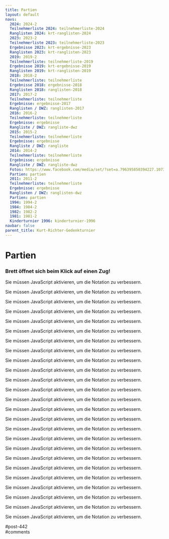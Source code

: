 ```yaml
---
title: Partien 
layout: default
navs:
  2024: 2024-2
  Teilnehmerliste 2024: teilnehmerliste-2024
  Ranglisten 2024: krt-ranglisten-2024
  2023: 2023-2
  Teilnehmerliste 2023: teilnehmerliste-2023
  Ergebnisse 2023: krt-ergebnisse-2023
  Ranglisten 2023: krt-ranglisten-2023
  2019: 2019-2
  Teilnehmerliste: teilnehmerliste-2019
  Ergebnisse 2019: krt-ergebnisse-2019
  Ranglisten 2019: krt-ranglisten-2019
  2018: 2018-2
  Teilnehmerliste: teilnehmerliste
  Ergebnisse 2018: ergebnisse-2018
  Ranglisten 2018: ranglisten-2018
  2017: 2017-2
  Teilnehmerliste: teilnehmerliste
  Ergebnisse: ergebnisse-2017
  Ranglisten / DWZ: ranglisten-2017
  2016: 2016-2
  Teilnehmerliste: teilnehmerliste
  Ergebnisse: ergebnisse
  Rangliste / DWZ: rangliste-dwz
  2015: 2015-2
  Teilnehmerliste: teilnehmerliste
  Ergebnisse: ergebnisse
  Rangliste / DWZ: rangliste
  2014: 2014-2
  Teilnehmerliste: teilnehmerliste
  Ergebnisse: ergebnisse
  Rangliste / DWZ: rangliste-dwz
  Fotos: https://www.facebook.com/media/set/?set=a.796395850394227.1073741841.214119148621903&type=1
  Partien: partien
  2011: 2011-2
  Teilnehmerliste: teilnehmerliste
  Ergebnisse: ergebnisse
  Ranglisten / DWZ: ranglisten-dwz
  Partien: partien
  1994: 1994-2
  1984: 1984-2
  1982: 1982-2
  1981: 1981-2
  Kinderturnier 1996: kinderturnier-1996
navbar: false
parent_title: Kurt-Richter-Gedenkturnier
---
```

<div class="post-442 page type-page status-publish hentry" id="post-442">
<h1 class="entry-title">Partien</h1>
<div class="entry-content">
<h3>Brett öffnet sich beim Klick auf einen Zug!</h3>
<p class="rpbchessboard-spacerBefore"></p>
<div class="rpbchessboard-chessgame" id="rpbchessboard-68723e97867a9-1">
<noscript>
<div class="rpbchessboard-javascriptWarning">
            Sie müssen JavaScript aktivieren, um die Notation zu verbessern.        </div>
</noscript>
<div class="rpbchessboard-chessgameAnchor"></div>
<script type="text/javascript">
        jQuery(document).ready(function($) {
            var selector = '#' + "rpbchessboard-68723e97867a9-1" + ' .rpbchessboard-chessgameAnchor';
            RPBChessboard.renderPGN($(selector), {"pgn":"[Event \"Kurt - Richter - Gedenkturnier 2011\"]\r\n[Site \"Berlin\"]\r\n[Date \"2011.08.26\"]\r\n[Round \"1.1\"]\r\n[White \"Kalinitschew, Sergey\"]\r\n[Black \"Kohlmeyer, Dagobert\"]\r\n[Result \"1-0\"]\r\n[WhiteElo \"2341\"]\r\n[BlackElo \"1704\"]\r\n[PlyCount \"81\"]\r\n[EventDate \"2011.??.??\"]\r\n[WhiteTeam \"SC Kreuzberg e.V.\"]\r\n[BlackTeam \"SC Rochade e.V.\"]\r\n\r\n1. d4 Nf6 2. c4 g6 3. Nc3 d5 4. cxd5 Nxd5 5. e4 Nxc3 6. bxc3 Bg7 7. Be3 c5 8.\r\nQd2 cxd4 9. cxd4 Nc6 10. Bb5 Bd7 11. Rb1 O-O 12. Ne2 e6 13. h4 a6 14. Bd3 b5\r\n15. Bh6 Qa5 16. Bxg7 Qxd2+ 17. Kxd2 Kxg7 18. Rhc1 Rfc8 19. Ke3 h5 20. f3 Ne7\r\n21. Kf4 f6 22. g4 hxg4 23. fxg4 Nc6 24. Ke3 Ra7 25. g5 f5 26. Rc5 Ne7 27. Rxc8\r\nNxc8 28. Rc1 Ne7 29. Nf4 Kf7 30. exf5 Nxf5+ 31. Bxf5 exf5 32. d5 b4 33. d6 a5\r\n34. Rc7 Rxc7 35. dxc7 a4 36. Kd4 b3 37. axb3 axb3 38. Kc3 Ke7 39. Nxg6+ Kd6 40.\r\nh5 Kxc7 41. h6 1-0","pieceSymbols":"localized","navigationBoard":"frame","withPlayButton":true,"withFlipButton":true,"withDownloadButton":true,"nboSquareSize":32,"nboCoordinateVisible":true,"nboTurnVisible":true,"nboColorset":"original","nboPieceset":"cburnett","nboAnimated":true,"nboMoveArrowVisible":true,"nboMoveArrowColor":"b","idoSquareSize":32,"idoCoordinateVisible":true,"idoTurnVisible":true,"idoColorset":"original","idoPieceset":"cburnett"});
        });
    </script>
</div>
<p class="rpbchessboard-spacerAfter"></p>
<p class="rpbchessboard-spacerBefore"></p>
<div class="rpbchessboard-chessgame" id="rpbchessboard-68723e97867a9-2">
<noscript>
<div class="rpbchessboard-javascriptWarning">
            Sie müssen JavaScript aktivieren, um die Notation zu verbessern.        </div>
</noscript>
<div class="rpbchessboard-chessgameAnchor"></div>
<script type="text/javascript">
        jQuery(document).ready(function($) {
            var selector = '#' + "rpbchessboard-68723e97867a9-2" + ' .rpbchessboard-chessgameAnchor';
            RPBChessboard.renderPGN($(selector), {"pgn":"[Event \"Kurt - Richter - Gedenkturnier 2011\"]\r\n[Site \"Berlin\"]\r\n[Date \"2011.08.26\"]\r\n[Round \"1.2\"]\r\n[White \"Schmei\u00dfer, Peter\"]\r\n[Black \"Reichenbach, Werner\"]\r\n[Result \"0-1\"]\r\n[WhiteElo \"1701\"]\r\n[BlackElo \"2220\"]\r\n[PlyCount \"48\"]\r\n[EventDate \"2011.??.??\"]\r\n[WhiteTeam \"Queer-Springer SSV Berlin\"]\r\n[BlackTeam \"Schachclub Oberkr\u00e4mer\"]\r\n\r\n1. f4 g6 2. Nf3 Nf6 3. e3 Bg7 4. Be2 O-O 5. O-O c5 6. d3 d5 7. Bd2 Nc6 8. Ne5\r\nNxe5 9. fxe5 Nd7 10. d4 cxd4 11. exd4 Qb6 12. Kh1 Qxd4 13. Bc3 Qxd1 14. Rxd1 e6\r\n15. Nd2 Nxe5 16. Nf3 Nxf3 17. Bxg7 Kxg7 18. Bxf3 Rb8 19. Rd4 b6 20. h4 Bb7 21.\r\nRe1 Rfc8 22. c3 Rc7 23. g4 Rbc8 24. Be2 e5 0-1","pieceSymbols":"localized","navigationBoard":"frame","withPlayButton":true,"withFlipButton":true,"withDownloadButton":true,"nboSquareSize":32,"nboCoordinateVisible":true,"nboTurnVisible":true,"nboColorset":"original","nboPieceset":"cburnett","nboAnimated":true,"nboMoveArrowVisible":true,"nboMoveArrowColor":"b","idoSquareSize":32,"idoCoordinateVisible":true,"idoTurnVisible":true,"idoColorset":"original","idoPieceset":"cburnett"});
        });
    </script>
</div>
<p class="rpbchessboard-spacerAfter"></p>
<p class="rpbchessboard-spacerBefore"></p>
<div class="rpbchessboard-chessgame" id="rpbchessboard-68723e97867a9-3">
<noscript>
<div class="rpbchessboard-javascriptWarning">
            Sie müssen JavaScript aktivieren, um die Notation zu verbessern.        </div>
</noscript>
<div class="rpbchessboard-chessgameAnchor"></div>
<script type="text/javascript">
        jQuery(document).ready(function($) {
            var selector = '#' + "rpbchessboard-68723e97867a9-3" + ' .rpbchessboard-chessgameAnchor';
            RPBChessboard.renderPGN($(selector), {"pgn":"[Event \"Kurt - Richter - Gedenkturnier 2011\"]\r\n[Site \"Berlin\"]\r\n[Date \"2011.08.26\"]\r\n[Round \"1.3\"]\r\n[White \"Tripolsky, Eugen\"]\r\n[Black \"Opasiak, Dustin Tennessee\"]\r\n[Result \"1-0\"]\r\n[WhiteElo \"2199\"]\r\n[BlackElo \"1690\"]\r\n[PlyCount \"57\"]\r\n[EventDate \"2011.??.??\"]\r\n[WhiteTeam \"SG Ennepe-Ruhr-S\u00fcd\"]\r\n[BlackTeam \"SK Weisse Dame Hamburg\"]\r\n\r\n1. e4 e6 2. d4 d5 3. e5 Qd7 4. c4 c6 5. Nc3 b6 6. cxd5 cxd5 7. Bb5 Nc6 8. Nge2\r\na6 9. Bd3 b5 10. O-O Qa7 11. Be3 Bd7 12. Qd2 Na5 13. Nxd5 Nb3 14. axb3 exd5 15.\r\nf4 f5 16. Nc3 Qb7 17. Qe2 g6 18. Ra2 Nh6 19. Rfa1 Bc6 20. Nxb5 Bxb5 21. Bxb5+\r\nKf7 22. Bxa6 Qxb3 23. Bc4 Rxa2 24. Bxb3 Rxa1+ 25. Kf2 Ke6 26. Qb5 Ng4+ 27. Ke2\r\nNxe3 28. Kxe3 Kf7 29. Qd7+ 1-0","pieceSymbols":"localized","navigationBoard":"frame","withPlayButton":true,"withFlipButton":true,"withDownloadButton":true,"nboSquareSize":32,"nboCoordinateVisible":true,"nboTurnVisible":true,"nboColorset":"original","nboPieceset":"cburnett","nboAnimated":true,"nboMoveArrowVisible":true,"nboMoveArrowColor":"b","idoSquareSize":32,"idoCoordinateVisible":true,"idoTurnVisible":true,"idoColorset":"original","idoPieceset":"cburnett"});
        });
    </script>
</div>
<p class="rpbchessboard-spacerAfter"></p>
<p class="rpbchessboard-spacerBefore"></p>
<div class="rpbchessboard-chessgame" id="rpbchessboard-68723e97867a9-4">
<noscript>
<div class="rpbchessboard-javascriptWarning">
            Sie müssen JavaScript aktivieren, um die Notation zu verbessern.        </div>
</noscript>
<div class="rpbchessboard-chessgameAnchor"></div>
<script type="text/javascript">
        jQuery(document).ready(function($) {
            var selector = '#' + "rpbchessboard-68723e97867a9-4" + ' .rpbchessboard-chessgameAnchor';
            RPBChessboard.renderPGN($(selector), {"pgn":"[Event \"Kurt - Richter - Gedenkturnier 2011\"]\r\n[Site \"Berlin\"]\r\n[Date \"2011.08.26\"]\r\n[Round \"1.4\"]\r\n[White \"Schilling, Hans\"]\r\n[Black \"Slepuschkin, Shenis\"]\r\n[Result \"1\/2-1\/2\"]\r\n[WhiteElo \"1681\"]\r\n[BlackElo \"2061\"]\r\n[PlyCount \"99\"]\r\n[EventDate \"2011.??.??\"]\r\n[WhiteTeam \"Sfr.Nord-Ost Berlin\"]\r\n[BlackTeam \"SK Zehlendorf e.V.\"]\r\n\r\n1. Nf3 e6 2. c4 f5 3. Nc3 Nf6 4. g3 b6 5. Bg2 Bb7 6. d3 Bb4 7. O-O Bxc3 8. bxc3\r\nO-O 9. a4 a5 10. Qb3 Na6 11. Ba3 Re8 12. c5 Rb8 13. cxb6 Bd5 14. c4 Rxb6 15.\r\nQc3 Bxf3 16. Bxf3 Nb4 17. c5 Rb8 18. Rfb1 Nfd5 19. Bxd5 Nxd5 20. Qxa5 Ra8 21.\r\nQd2 Rxa4 22. Bb2 Rb4 23. Be5 Rxb1+ 24. Rxb1 d6 25. cxd6 cxd6 26. Bd4 Qe7 27.\r\nRa1 Rc8 28. Ra7 Rc7 29. Ra8+ Kf7 30. Qa2 Qg5 31. Ra7 Qc1+ 32. Kg2 Qc6 33. Kg1\r\nKg6 34. Rxc7 Nxc7 35. f3 f4 36. Qc4 Qxc4 37. dxc4 e5 38. Bb6 Ne8 39. gxf4 exf4\r\n40. c5 dxc5 41. Bxc5 Kf5 42. Kf2 g5 43. e4+ fxe3+ 44. Kxe3 h5 45. Kf2 Nf6 46.\r\nBe7 Nd5 47. Bd8 h4 48. Kg2 Nb4 49. Bc7 Nd5 50. Bb8 {(=)} 1\/2-1\/2","pieceSymbols":"localized","navigationBoard":"frame","withPlayButton":true,"withFlipButton":true,"withDownloadButton":true,"nboSquareSize":32,"nboCoordinateVisible":true,"nboTurnVisible":true,"nboColorset":"original","nboPieceset":"cburnett","nboAnimated":true,"nboMoveArrowVisible":true,"nboMoveArrowColor":"b","idoSquareSize":32,"idoCoordinateVisible":true,"idoTurnVisible":true,"idoColorset":"original","idoPieceset":"cburnett"});
        });
    </script>
</div>
<p class="rpbchessboard-spacerAfter"></p>
<p class="rpbchessboard-spacerBefore"></p>
<div class="rpbchessboard-chessgame" id="rpbchessboard-68723e97867a9-5">
<noscript>
<div class="rpbchessboard-javascriptWarning">
            Sie müssen JavaScript aktivieren, um die Notation zu verbessern.        </div>
</noscript>
<div class="rpbchessboard-chessgameAnchor"></div>
<script type="text/javascript">
        jQuery(document).ready(function($) {
            var selector = '#' + "rpbchessboard-68723e97867a9-5" + ' .rpbchessboard-chessgameAnchor';
            RPBChessboard.renderPGN($(selector), {"pgn":"[Event \"Kurt - Richter - Gedenkturnier 2011\"]\r\n[Site \"Berlin\"]\r\n[Date \"2011.08.26\"]\r\n[Round \"1.5\"]\r\n[White \"Schliebener, Stephan\"]\r\n[Black \"Kreuchauf, Olaf\"]\r\n[Result \"1-0\"]\r\n[WhiteElo \"2054\"]\r\n[BlackElo \"1663\"]\r\n[PlyCount \"71\"]\r\n[EventDate \"2011.??.??\"]\r\n[WhiteTeam \"ohne Verein\"]\r\n[BlackTeam \"SV Berolina Mitte e.V.\"]\r\n\r\n1. d4 Nf6 2. c4 c5 3. Nf3 cxd4 4. Nxd4 b6 5. Nc3 a6 6. e4 d6 7. Be2 Bb7 8. f3\r\ne6 9. Be3 Be7 10. Qd2 O-O 11. O-O-O Nbd7 12. g4 Rc8 13. g5 Ne8 14. f4 d5 15.\r\ncxd5 exd5 16. Bg4 Bb4 17. Nde2 Rc7 18. a3 Nc5 19. Kb1 Bxc3 20. Nxc3 d4 21. Qxd4\r\nQa8 22. Nd5 Rc6 23. Ne7+ Kh8 24. Nxc6 Bxc6 25. Bf3 Nxe4 26. Rhe1 N8d6 27. Bxe4\r\nBxe4+ 28. Ka1 Nf5 29. Qb4 Bf3 30. Rd7 Bg4 31. Ra7 Qb8 32. Bxb6 Rg8 33. Rxf7 Bh3\r\n34. Bc7 Qa8 35. Qc3 Bg4 36. h3 1-0","pieceSymbols":"localized","navigationBoard":"frame","withPlayButton":true,"withFlipButton":true,"withDownloadButton":true,"nboSquareSize":32,"nboCoordinateVisible":true,"nboTurnVisible":true,"nboColorset":"original","nboPieceset":"cburnett","nboAnimated":true,"nboMoveArrowVisible":true,"nboMoveArrowColor":"b","idoSquareSize":32,"idoCoordinateVisible":true,"idoTurnVisible":true,"idoColorset":"original","idoPieceset":"cburnett"});
        });
    </script>
</div>
<p class="rpbchessboard-spacerAfter"></p>
<p class="rpbchessboard-spacerBefore"></p>
<div class="rpbchessboard-chessgame" id="rpbchessboard-68723e97867a9-6">
<noscript>
<div class="rpbchessboard-javascriptWarning">
            Sie müssen JavaScript aktivieren, um die Notation zu verbessern.        </div>
</noscript>
<div class="rpbchessboard-chessgameAnchor"></div>
<script type="text/javascript">
        jQuery(document).ready(function($) {
            var selector = '#' + "rpbchessboard-68723e97867a9-6" + ' .rpbchessboard-chessgameAnchor';
            RPBChessboard.renderPGN($(selector), {"pgn":"[Event \"Kurt - Richter - Gedenkturnier 2011\"]\r\n[Site \"Berlin\"]\r\n[Date \"2011.08.27\"]\r\n[Round \"2.1\"]\r\n[White \"Konopka, Peter\"]\r\n[Black \"Kalinitschew, Sergey\"]\r\n[Result \"0-1\"]\r\n[WhiteElo \"1772\"]\r\n[BlackElo \"2341\"]\r\n[PlyCount \"42\"]\r\n[EventDate \"2011.??.??\"]\r\n[WhiteTeam \"SC Rochade e.V.\"]\r\n[BlackTeam \"SC Kreuzberg e.V.\"]\r\n\r\n1. d4 e6 2. c4 f5 3. Nf3 b6 4. g3 Bb7 5. Bg2 Bb4+ 6. Bd2 a5 7. O-O Nf6 8. a3\r\nBxd2 9. Nbxd2 a4 10. Nh4 Bxg2 11. Kxg2 O-O 12. f4 Ng4 13. Rf3 c5 14. Nb1 g5 15.\r\nfxg5 Qxg5 16. Qd3 Nc6 17. e3 e5 18. dxc5 e4 19. Qd5+ Kh8 20. Rxf5 Nxe3+ 21. Kg1\r\nRxf5 0-1","pieceSymbols":"localized","navigationBoard":"frame","withPlayButton":true,"withFlipButton":true,"withDownloadButton":true,"nboSquareSize":32,"nboCoordinateVisible":true,"nboTurnVisible":true,"nboColorset":"original","nboPieceset":"cburnett","nboAnimated":true,"nboMoveArrowVisible":true,"nboMoveArrowColor":"b","idoSquareSize":32,"idoCoordinateVisible":true,"idoTurnVisible":true,"idoColorset":"original","idoPieceset":"cburnett"});
        });
    </script>
</div>
<p class="rpbchessboard-spacerAfter"></p>
<p class="rpbchessboard-spacerBefore"></p>
<div class="rpbchessboard-chessgame" id="rpbchessboard-68723e97867a9-7">
<noscript>
<div class="rpbchessboard-javascriptWarning">
            Sie müssen JavaScript aktivieren, um die Notation zu verbessern.        </div>
</noscript>
<div class="rpbchessboard-chessgameAnchor"></div>
<script type="text/javascript">
        jQuery(document).ready(function($) {
            var selector = '#' + "rpbchessboard-68723e97867a9-7" + ' .rpbchessboard-chessgameAnchor';
            RPBChessboard.renderPGN($(selector), {"pgn":"[Event \"Kurt - Richter - Gedenkturnier 2011\"]\r\n[Site \"Berlin\"]\r\n[Date \"2011.08.27\"]\r\n[Round \"2.2\"]\r\n[White \"Reichenbach, Werner\"]\r\n[Black \"Rennspie\u00df, Jens\"]\r\n[Result \"1-0\"]\r\n[WhiteElo \"2220\"]\r\n[BlackElo \"1756\"]\r\n[PlyCount \"37\"]\r\n[EventDate \"2011.??.??\"]\r\n[WhiteTeam \"Schachclub Oberkr\u00e4mer\"]\r\n[BlackTeam \"SV Berolina Mitte e.V.\"]\r\n\r\n1. e4 c6 2. d4 d5 3. f3 dxe4 4. fxe4 e6 5. Nf3 Nf6 6. Bd3 Be7 7. O-O O-O 8. Kh1\r\nb6 9. c4 c5 10. e5 Ne8 11. Be4 Nc7 12. Bxa8 Nxa8 13. d5 Qe8 14. Nc3 Ba6 15. Qd3\r\nf6 16. Bf4 g5 17. exf6 Bxf6 18. Bd6 Rf7 19. Rae1 1-0","pieceSymbols":"localized","navigationBoard":"frame","withPlayButton":true,"withFlipButton":true,"withDownloadButton":true,"nboSquareSize":32,"nboCoordinateVisible":true,"nboTurnVisible":true,"nboColorset":"original","nboPieceset":"cburnett","nboAnimated":true,"nboMoveArrowVisible":true,"nboMoveArrowColor":"b","idoSquareSize":32,"idoCoordinateVisible":true,"idoTurnVisible":true,"idoColorset":"original","idoPieceset":"cburnett"});
        });
    </script>
</div>
<p class="rpbchessboard-spacerAfter"></p>
<p class="rpbchessboard-spacerBefore"></p>
<div class="rpbchessboard-chessgame" id="rpbchessboard-68723e97867a9-8">
<noscript>
<div class="rpbchessboard-javascriptWarning">
            Sie müssen JavaScript aktivieren, um die Notation zu verbessern.        </div>
</noscript>
<div class="rpbchessboard-chessgameAnchor"></div>
<script type="text/javascript">
        jQuery(document).ready(function($) {
            var selector = '#' + "rpbchessboard-68723e97867a9-8" + ' .rpbchessboard-chessgameAnchor';
            RPBChessboard.renderPGN($(selector), {"pgn":"[Event \"Kurt - Richter - Gedenkturnier 2011\"]\r\n[Site \"Berlin\"]\r\n[Date \"2011.08.27\"]\r\n[Round \"2.3\"]\r\n[White \"Olive Oller, Guim\"]\r\n[Black \"Tripolsky, Eugen\"]\r\n[Result \"0-1\"]\r\n[WhiteElo \"1735\"]\r\n[BlackElo \"2199\"]\r\n[PlyCount \"154\"]\r\n[EventDate \"2011.??.??\"]\r\n[WhiteTeam \"Club Escacs Valls\"]\r\n[BlackTeam \"SG Ennepe-Ruhr-S\u00fcd\"]\r\n\r\n1. d4 Nf6 2. c4 c5 3. d5 b5 4. cxb5 a6 5. bxa6 g6 6. Nc3 Bxa6 7. e4 Bxf1 8.\r\nKxf1 d6 9. Nf3 Nbd7 10. Nd2 Bg7 11. g3 O-O 12. Kg2 Qa5 13. Nc4 Qa6 14. Qe2 Rfb8\r\n15. Re1 Rb4 16. Ne3 Nxe4 17. Ned1 Ndf6 18. Qxa6 Rxa6 19. a3 Nxc3 20. Nxc3 Rb7\r\n21. Rb1 Ne8 22. Bd2 Kf8 23. Bg5 h6 24. Bd2 Rab6 25. Na4 Rb3 26. Re3 Nc7 27.\r\nRxb3 Rxb3 28. Rd1 Ke8 29. Ba5 Nb5 30. Rd2 Nxa3 31. bxa3 Rxa3 32. Nxc5 Rxa5 33.\r\nNb3 Rb5 34. Rd3 e6 35. dxe6 fxe6 36. f4 Ke7 37. Kf3 d5 38. g4 g5 39. Nd4 Bxd4\r\n40. Rxd4 gxf4 41. Kxf4 Kf6 42. Ra4 e5+ 43. Kg3 Rb6 44. Ra8 Rd6 45. Rf8+ Ke7 46.\r\nRh8 d4 47. Rh7+ Kf8 48. Rh8+ Kg7 49. Ra8 e4 50. Kf2 d3 51. Ra1 Kf6 52. Ke3 Kg5\r\n53. h3 Kh4 54. Kxe4 d2 55. Rd1 Kxh3 56. Kf3 Kh4 57. Kf4 Rf6+ 58. Ke3 Kxg4 59.\r\nRxd2 Kg3 60. Rd8 Re6+ 61. Kd2 h5 62. Rg8+ Kh3 63. Rg5 h4 64. Rg8 Kh2 65. Rg4 h3\r\n66. Rg8 Kh1 67. Rg3 h2 68. Rg8 Re4 69. Rg7 Ra4 70. Ke2 Ra1 71. Kf2 Rg1 72. Rh7\r\nRg5 73. Rh3 Rg2+ 74. Kf1 Rg6 75. Kf2 Rf6+ 76. Kg3 Kg1 77. Rxh2 Rg6+ 0-1","pieceSymbols":"localized","navigationBoard":"frame","withPlayButton":true,"withFlipButton":true,"withDownloadButton":true,"nboSquareSize":32,"nboCoordinateVisible":true,"nboTurnVisible":true,"nboColorset":"original","nboPieceset":"cburnett","nboAnimated":true,"nboMoveArrowVisible":true,"nboMoveArrowColor":"b","idoSquareSize":32,"idoCoordinateVisible":true,"idoTurnVisible":true,"idoColorset":"original","idoPieceset":"cburnett"});
        });
    </script>
</div>
<p class="rpbchessboard-spacerAfter"></p>
<p class="rpbchessboard-spacerBefore"></p>
<div class="rpbchessboard-chessgame" id="rpbchessboard-68723e97867a9-9">
<noscript>
<div class="rpbchessboard-javascriptWarning">
            Sie müssen JavaScript aktivieren, um die Notation zu verbessern.        </div>
</noscript>
<div class="rpbchessboard-chessgameAnchor"></div>
<script type="text/javascript">
        jQuery(document).ready(function($) {
            var selector = '#' + "rpbchessboard-68723e97867a9-9" + ' .rpbchessboard-chessgameAnchor';
            RPBChessboard.renderPGN($(selector), {"pgn":"[Event \"Kurt - Richter - Gedenkturnier 2011\"]\r\n[Site \"Berlin\"]\r\n[Date \"2011.08.27\"]\r\n[Round \"2.4\"]\r\n[White \"Garcia Hernandez, Carlos\"]\r\n[Black \"Schliebener, Stephan\"]\r\n[Result \"0-1\"]\r\n[WhiteElo \"1731\"]\r\n[BlackElo \"2054\"]\r\n[PlyCount \"38\"]\r\n[EventDate \"2011.??.??\"]\r\n[WhiteTeam \"SV Berolina Mitte e.V.\"]\r\n[BlackTeam \"ohne Verein\"]\r\n\r\n1. e4 c5 2. Nf3 a6 3. d4 cxd4 4. Nxd4 Nf6 5. Nc3 e5 6. Nf5 d5 7. Bg5 d4 8. Bxf6\r\nQxf6 9. Nd5 Qc6 10. Qf3 Be6 11. Bd3 Nd7 12. O-O g6 13. Ng3 Bg7 14. Rac1 Qd6 15.\r\nNe2 O-O 16. c3 f5 17. cxd4 fxe4 18. dxe5 exf3 19. exd6 Bxd5 0-1","pieceSymbols":"localized","navigationBoard":"frame","withPlayButton":true,"withFlipButton":true,"withDownloadButton":true,"nboSquareSize":32,"nboCoordinateVisible":true,"nboTurnVisible":true,"nboColorset":"original","nboPieceset":"cburnett","nboAnimated":true,"nboMoveArrowVisible":true,"nboMoveArrowColor":"b","idoSquareSize":32,"idoCoordinateVisible":true,"idoTurnVisible":true,"idoColorset":"original","idoPieceset":"cburnett"});
        });
    </script>
</div>
<p class="rpbchessboard-spacerAfter"></p>
<p class="rpbchessboard-spacerBefore"></p>
<div class="rpbchessboard-chessgame" id="rpbchessboard-68723e97867a9-10">
<noscript>
<div class="rpbchessboard-javascriptWarning">
            Sie müssen JavaScript aktivieren, um die Notation zu verbessern.        </div>
</noscript>
<div class="rpbchessboard-chessgameAnchor"></div>
<script type="text/javascript">
        jQuery(document).ready(function($) {
            var selector = '#' + "rpbchessboard-68723e97867a9-10" + ' .rpbchessboard-chessgameAnchor';
            RPBChessboard.renderPGN($(selector), {"pgn":"[Event \"Kurt - Richter - Gedenkturnier 2011\"]\r\n[Site \"Berlin\"]\r\n[Date \"2011.08.27\"]\r\n[Round \"2.5\"]\r\n[White \"Schildt, Ren\u00e9\"]\r\n[Black \"Mielke, Torsten\"]\r\n[Result \"1\/2-1\/2\"]\r\n[WhiteElo \"1984\"]\r\n[BlackElo \"1719\"]\r\n[PlyCount \"128\"]\r\n[EventDate \"2011.??.??\"]\r\n[WhiteTeam \"SC Zugzwang 95 e.V.\"]\r\n[BlackTeam \"Schachfreunde Zehdenick 76 e.V.\"]\r\n\r\n1. d4 d5 2. c4 Bf5 3. cxd5 Bxb1 4. Qa4+ Qd7 5. Qxd7+ Nxd7 6. Rxb1 Ngf6 7. a3\r\nNxd5 8. e4 N5f6 9. f3 e6 10. b4 Be7 11. b5 O-O 12. g4 Rfd8 13. g5 Ne8 14. f4\r\nNd6 15. Bd3 Nb6 16. Nf3 Ndc4 17. Rb3 Rac8 18. Rc3 Na5 19. O-O c5 {(=)} 20. bxc6\r\nNxc6 21. Be3 Na5 22. Rfc1 Rxc3 23. Rxc3 Na4 24. Rc2 a6 25. Ne5 f6 26. gxf6 gxf6\r\n27. Ng4 Nc6 28. d5 Na5 29. Rc7 Kf8 30. Bc2 Nb2 31. Bd4 f5 32. Nf6 Nbc4 33.\r\nNxh7+ Ke8 34. Bf6 Bxa3 35. Rg7 Bc5+ 36. Kh1 Ne3 37. Rg8+ Kf7 38. dxe6+ Kxg8 39.\r\nBxd8 Kxh7 40. exf5 Nxc2 41. f6 Nc6 42. e7 Bxe7 43. fxe7 Nxe7 44. Bxe7 b5 45.\r\nKg2 a5 46. Kf3 b4 47. Ke2 b3 48. Kd2 a4 49. Kc3 Kg6 50. Bd6 Kf5 51. Be5 Kg4 52.\r\nh3+ Kf5 53. Kb2 Ke4 54. h4 Kf5 55. h5 Ne3 56. h6 Kg6 57. Bg7 Nf5 58. Be5 Nxh6\r\n59. Ka3 Nf5 60. Kxa4 Nh4 61. Kxb3 Kf5 62. Kc4 Ng2 63. Kd4 Nxf4 64. Bxf4 Kxf4\r\n1\/2-1\/2","pieceSymbols":"localized","navigationBoard":"frame","withPlayButton":true,"withFlipButton":true,"withDownloadButton":true,"nboSquareSize":32,"nboCoordinateVisible":true,"nboTurnVisible":true,"nboColorset":"original","nboPieceset":"cburnett","nboAnimated":true,"nboMoveArrowVisible":true,"nboMoveArrowColor":"b","idoSquareSize":32,"idoCoordinateVisible":true,"idoTurnVisible":true,"idoColorset":"original","idoPieceset":"cburnett"});
        });
    </script>
</div>
<p class="rpbchessboard-spacerAfter"></p>
<p class="rpbchessboard-spacerBefore"></p>
<div class="rpbchessboard-chessgame" id="rpbchessboard-68723e97867a9-11">
<noscript>
<div class="rpbchessboard-javascriptWarning">
            Sie müssen JavaScript aktivieren, um die Notation zu verbessern.        </div>
</noscript>
<div class="rpbchessboard-chessgameAnchor"></div>
<script type="text/javascript">
        jQuery(document).ready(function($) {
            var selector = '#' + "rpbchessboard-68723e97867a9-11" + ' .rpbchessboard-chessgameAnchor';
            RPBChessboard.renderPGN($(selector), {"pgn":"[Event \"Kurt - Richter - Gedenkturnier 2011\"]\r\n[Site \"Berlin\"]\r\n[Date \"2011.08.27\"]\r\n[Round \"3.1\"]\r\n[White \"Kalinitschew, Sergey\"]\r\n[Black \"Klemp, Joachim\"]\r\n[Result \"1-0\"]\r\n[WhiteElo \"2341\"]\r\n[BlackElo \"1962\"]\r\n[PlyCount \"49\"]\r\n[EventDate \"2011.??.??\"]\r\n[WhiteTeam \"SC Kreuzberg e.V.\"]\r\n[BlackTeam \"SV Berolina Mitte e.V.\"]\r\n\r\n1. d4 Nf6 2. c4 b6 3. Nc3 Bb7 4. Qc2 e6 5. e4 Bb4 6. Bd3 d5 7. cxd5 exd5 8. e5\r\nNe4 9. Nge2 Nd7 10. O-O Bxc3 11. bxc3 c5 12. f3 Ng5 13. a4 Ne6 14. f4 cxd4 15.\r\ncxd4 Rc8 16. Qd2 g6 17. Ba3 f5 18. Rfc1 Kf7 19. Rxc8 Bxc8 20. Rc1 g5 21. Bxf5\r\nBa6 22. Bxe6+ Kxe6 23. f5+ Kxf5 24. Rc6 Bxe2 25. Qc2+ 1-0","pieceSymbols":"localized","navigationBoard":"frame","withPlayButton":true,"withFlipButton":true,"withDownloadButton":true,"nboSquareSize":32,"nboCoordinateVisible":true,"nboTurnVisible":true,"nboColorset":"original","nboPieceset":"cburnett","nboAnimated":true,"nboMoveArrowVisible":true,"nboMoveArrowColor":"b","idoSquareSize":32,"idoCoordinateVisible":true,"idoTurnVisible":true,"idoColorset":"original","idoPieceset":"cburnett"});
        });
    </script>
</div>
<p class="rpbchessboard-spacerAfter"></p>
<p class="rpbchessboard-spacerBefore"></p>
<div class="rpbchessboard-chessgame" id="rpbchessboard-68723e97867a9-12">
<noscript>
<div class="rpbchessboard-javascriptWarning">
            Sie müssen JavaScript aktivieren, um die Notation zu verbessern.        </div>
</noscript>
<div class="rpbchessboard-chessgameAnchor"></div>
<script type="text/javascript">
        jQuery(document).ready(function($) {
            var selector = '#' + "rpbchessboard-68723e97867a9-12" + ' .rpbchessboard-chessgameAnchor';
            RPBChessboard.renderPGN($(selector), {"pgn":"[Event \"Kurt - Richter - Gedenkturnier 2011\"]\r\n[Site \"Berlin\"]\r\n[Date \"2011.08.27\"]\r\n[Round \"3.2\"]\r\n[White \"Rollwitz, J\u00fcrgen\"]\r\n[Black \"Reichenbach, Werner\"]\r\n[Result \"1-0\"]\r\n[WhiteElo \"1806\"]\r\n[BlackElo \"2220\"]\r\n[PlyCount \"57\"]\r\n[EventDate \"2011.??.??\"]\r\n[WhiteTeam \"Schachgemeinschaft\u00a0 Wedding e.V.\"]\r\n[BlackTeam \"Schachclub Oberkr\u00e4mer\"]\r\n\r\n1. e4 g6 2. g3 Bg7 3. Bg2 c5 4. d3 d6 5. c3 Nc6 6. Ne2 e5 7. Na3 Nge7 8. Nc2\r\nBe6 9. Be3 b6 10. O-O d5 11. f3 O-O 12. Qd2 Qd7 13. Rad1 d4 14. Bh6 Bxa2 15.\r\nBxg7 Kxg7 16. f4 f6 17. h3 Rad8 18. g4 Bb3 19. f5 g5 20. Ng3 Bf7 21. Ne1 Kh8\r\n22. Nf3 Bb3 23. h4 Bxd1 24. Rxd1 gxh4 25. Nxh4 Rg8 26. Nh5 Ng6 27. Nxg6+ hxg6\r\n28. Nxf6 Qg7 29. Qg5 1-0","pieceSymbols":"localized","navigationBoard":"frame","withPlayButton":true,"withFlipButton":true,"withDownloadButton":true,"nboSquareSize":32,"nboCoordinateVisible":true,"nboTurnVisible":true,"nboColorset":"original","nboPieceset":"cburnett","nboAnimated":true,"nboMoveArrowVisible":true,"nboMoveArrowColor":"b","idoSquareSize":32,"idoCoordinateVisible":true,"idoTurnVisible":true,"idoColorset":"original","idoPieceset":"cburnett"});
        });
    </script>
</div>
<p class="rpbchessboard-spacerAfter"></p>
<p class="rpbchessboard-spacerBefore"></p>
<div class="rpbchessboard-chessgame" id="rpbchessboard-68723e97867a9-13">
<noscript>
<div class="rpbchessboard-javascriptWarning">
            Sie müssen JavaScript aktivieren, um die Notation zu verbessern.        </div>
</noscript>
<div class="rpbchessboard-chessgameAnchor"></div>
<script type="text/javascript">
        jQuery(document).ready(function($) {
            var selector = '#' + "rpbchessboard-68723e97867a9-13" + ' .rpbchessboard-chessgameAnchor';
            RPBChessboard.renderPGN($(selector), {"pgn":"[Event \"Kurt - Richter - Gedenkturnier 2011\"]\r\n[Site \"Berlin\"]\r\n[Date \"2011.08.27\"]\r\n[Round \"3.3\"]\r\n[White \"Tripolsky, Eugen\"]\r\n[Black \"Ziegler, Martin\"]\r\n[Result \"1-0\"]\r\n[WhiteElo \"2199\"]\r\n[BlackElo \"1829\"]\r\n[PlyCount \"27\"]\r\n[EventDate \"2011.??.??\"]\r\n[WhiteTeam \"SG Ennepe-Ruhr-S\u00fcd\"]\r\n[BlackTeam \"Queer-Springer SSV Berlin\"]\r\n\r\n1. e4 d5 2. exd5 Qxd5 3. Nf3 Bf5 4. Be2 e6 5. O-O Nf6 6. d4 Ne4 7. c4 Qa5 8.\r\nNbd2 c6 9. Nh4 Bg6 10. Nxg6 Nxd2 11. Bxd2 Qc7 12. Nxh8 Nd7 13. d5 Bd6 14. h3\r\n1-0","pieceSymbols":"localized","navigationBoard":"frame","withPlayButton":true,"withFlipButton":true,"withDownloadButton":true,"nboSquareSize":32,"nboCoordinateVisible":true,"nboTurnVisible":true,"nboColorset":"original","nboPieceset":"cburnett","nboAnimated":true,"nboMoveArrowVisible":true,"nboMoveArrowColor":"b","idoSquareSize":32,"idoCoordinateVisible":true,"idoTurnVisible":true,"idoColorset":"original","idoPieceset":"cburnett"});
        });
    </script>
</div>
<p class="rpbchessboard-spacerAfter"></p>
<p class="rpbchessboard-spacerBefore"></p>
<div class="rpbchessboard-chessgame" id="rpbchessboard-68723e97867a9-14">
<noscript>
<div class="rpbchessboard-javascriptWarning">
            Sie müssen JavaScript aktivieren, um die Notation zu verbessern.        </div>
</noscript>
<div class="rpbchessboard-chessgameAnchor"></div>
<script type="text/javascript">
        jQuery(document).ready(function($) {
            var selector = '#' + "rpbchessboard-68723e97867a9-14" + ' .rpbchessboard-chessgameAnchor';
            RPBChessboard.renderPGN($(selector), {"pgn":"[Event \"Kurt - Richter - Gedenkturnier 2011\"]\r\n[Site \"Berlin\"]\r\n[Date \"2011.08.27\"]\r\n[Round \"3.4\"]\r\n[White \"Schliebener, Stephan\"]\r\n[Black \"Alcer, Fabian\"]\r\n[Result \"1-0\"]\r\n[WhiteElo \"2054\"]\r\n[BlackElo \"1642\"]\r\n[PlyCount \"55\"]\r\n[EventDate \"2011.??.??\"]\r\n[WhiteTeam \"ohne Verein\"]\r\n[BlackTeam \"SV Empor Berlin e.V.\"]\r\n\r\n1. c4 c5 2. Nc3 Nf6 3. g3 Nc6 4. Bg2 g6 5. Nf3 Bg7 6. O-O O-O 7. d4 cxd4 8.\r\nNxd4 e6 9. Ndb5 Ne5 10. Nd6 Ne8 11. c5 Rb8 12. Bf4 b6 13. Nxe8 Rxe8 14. Qd6 Bb7\r\n15. Bxe5 Bxe5 16. Qxe5 Bxg2 17. Kxg2 bxc5 18. Qxc5 Rxb2 19. Rab1 Qa8+ 20. f3\r\nRc2 21. Qe3 Rc8 22. Rb3 a5 23. Qd3 a4 24. Qxc2 axb3 25. Qxb3 Rb8 26. Qc4 Rb2\r\n27. Rb1 d5 28. Qd3 1-0","pieceSymbols":"localized","navigationBoard":"frame","withPlayButton":true,"withFlipButton":true,"withDownloadButton":true,"nboSquareSize":32,"nboCoordinateVisible":true,"nboTurnVisible":true,"nboColorset":"original","nboPieceset":"cburnett","nboAnimated":true,"nboMoveArrowVisible":true,"nboMoveArrowColor":"b","idoSquareSize":32,"idoCoordinateVisible":true,"idoTurnVisible":true,"idoColorset":"original","idoPieceset":"cburnett"});
        });
    </script>
</div>
<p class="rpbchessboard-spacerAfter"></p>
<p class="rpbchessboard-spacerBefore"></p>
<div class="rpbchessboard-chessgame" id="rpbchessboard-68723e97867a9-15">
<noscript>
<div class="rpbchessboard-javascriptWarning">
            Sie müssen JavaScript aktivieren, um die Notation zu verbessern.        </div>
</noscript>
<div class="rpbchessboard-chessgameAnchor"></div>
<script type="text/javascript">
        jQuery(document).ready(function($) {
            var selector = '#' + "rpbchessboard-68723e97867a9-15" + ' .rpbchessboard-chessgameAnchor';
            RPBChessboard.renderPGN($(selector), {"pgn":"[Event \"Kurt - Richter - Gedenkturnier 2011\"]\r\n[Site \"Berlin\"]\r\n[Date \"2011.08.27\"]\r\n[Round \"3.5\"]\r\n[White \"Zesewitz, Martin\"]\r\n[Black \"Slepuschkin, Shenis\"]\r\n[Result \"0-1\"]\r\n[WhiteElo \"1711\"]\r\n[BlackElo \"2061\"]\r\n[PlyCount \"60\"]\r\n[EventDate \"2011.??.??\"]\r\n[WhiteTeam \"SF Friedrichshagen\"]\r\n[BlackTeam \"SK Zehlendorf e.V.\"]\r\n\r\n1. f4 g5 2. fxg5 h6 3. g6 fxg6 4. e4 d5 5. e5 Bf5 6. d4 e6 7. Nf3 Nc6 8. c3 Qd7\r\n9. Bd3 O-O-O 10. Be3 Nge7 11. h3 h5 12. Rf1 Kb8 13. Qc2 Na5 14. Nbd2 Nc4 15.\r\nNxc4 dxc4 16. Bxf5 gxf5 17. Qe2 Nd5 18. Bg5 Be7 19. Rf2 b5 20. a4 Bxg5 21. Nxg5\r\nc6 22. axb5 cxb5 23. Ra6 Nb6 24. g4 hxg4 25. hxg4 Qe7 26. Nxe6 Qxe6 27. gxf5\r\nRh1+ 28. Rf1 Qh6 29. Rxh1 Qxh1+ 30. Kd2 Rg8 0-1","pieceSymbols":"localized","navigationBoard":"frame","withPlayButton":true,"withFlipButton":true,"withDownloadButton":true,"nboSquareSize":32,"nboCoordinateVisible":true,"nboTurnVisible":true,"nboColorset":"original","nboPieceset":"cburnett","nboAnimated":true,"nboMoveArrowVisible":true,"nboMoveArrowColor":"b","idoSquareSize":32,"idoCoordinateVisible":true,"idoTurnVisible":true,"idoColorset":"original","idoPieceset":"cburnett"});
        });
    </script>
</div>
<p class="rpbchessboard-spacerAfter"></p>
<p class="rpbchessboard-spacerBefore"></p>
<div class="rpbchessboard-chessgame" id="rpbchessboard-68723e97867a9-16">
<noscript>
<div class="rpbchessboard-javascriptWarning">
            Sie müssen JavaScript aktivieren, um die Notation zu verbessern.        </div>
</noscript>
<div class="rpbchessboard-chessgameAnchor"></div>
<script type="text/javascript">
        jQuery(document).ready(function($) {
            var selector = '#' + "rpbchessboard-68723e97867a9-16" + ' .rpbchessboard-chessgameAnchor';
            RPBChessboard.renderPGN($(selector), {"pgn":"[Event \"Kurt - Richter - Gedenkturnier 2011\"]\r\n[Site \"Berlin\"]\r\n[Date \"2011.08.28\"]\r\n[Round \"4.1\"]\r\n[White \"Schliebener, Stephan\"]\r\n[Black \"Kalinitschew, Sergey\"]\r\n[Result \"0-1\"]\r\n[WhiteElo \"2054\"]\r\n[BlackElo \"2341\"]\r\n[PlyCount \"70\"]\r\n[EventDate \"2011.??.??\"]\r\n[WhiteTeam \"ohne Verein\"]\r\n[BlackTeam \"SC Kreuzberg e.V.\"]\r\n\r\n1. c4 b6 2. Nc3 e6 3. e4 Bb4 4. a3 Bxc3 5. bxc3 Bb7 6. d3 Ne7 7. Qg4 O-O 8. Qg3\r\nf5 9. f3 Nbc6 10. Nh3 e5 11. Be2 d6 12. Bd2 Qe8 13. Qh4 Ng6 14. Qh5 Bc8 15. g4\r\nfxe4 16. fxe4 Bd7 17. Rf1 Rxf1+ 18. Kxf1 Nd8 19. Kg1 Ne6 20. Rf1 Qe7 21. Ng5\r\nNxg5 22. Bxg5 Qe6 23. Qh3 Rf8 24. Rxf8+ Nxf8 25. Qg3 h6 26. Bd2 g5 27. h4 Qe7\r\n28. Qh3 Kg7 29. hxg5 hxg5 30. Qh5 Ne6 31. Bf3 c5 32. Qh3 Be8 33. Bd1 Nf4 34.\r\nBxf4 exf4 35. Qf3 Qe5 0-1","pieceSymbols":"localized","navigationBoard":"frame","withPlayButton":true,"withFlipButton":true,"withDownloadButton":true,"nboSquareSize":32,"nboCoordinateVisible":true,"nboTurnVisible":true,"nboColorset":"original","nboPieceset":"cburnett","nboAnimated":true,"nboMoveArrowVisible":true,"nboMoveArrowColor":"b","idoSquareSize":32,"idoCoordinateVisible":true,"idoTurnVisible":true,"idoColorset":"original","idoPieceset":"cburnett"});
        });
    </script>
</div>
<p class="rpbchessboard-spacerAfter"></p>
<p class="rpbchessboard-spacerBefore"></p>
<div class="rpbchessboard-chessgame" id="rpbchessboard-68723e97867a9-17">
<noscript>
<div class="rpbchessboard-javascriptWarning">
            Sie müssen JavaScript aktivieren, um die Notation zu verbessern.        </div>
</noscript>
<div class="rpbchessboard-chessgameAnchor"></div>
<script type="text/javascript">
        jQuery(document).ready(function($) {
            var selector = '#' + "rpbchessboard-68723e97867a9-17" + ' .rpbchessboard-chessgameAnchor';
            RPBChessboard.renderPGN($(selector), {"pgn":"[Event \"Kurt - Richter - Gedenkturnier 2011\"]\r\n[Site \"Berlin\"]\r\n[Date \"2011.08.28\"]\r\n[Round \"4.2\"]\r\n[White \"Rollwitz, J\u00fcrgen\"]\r\n[Black \"Tripolsky, Eugen\"]\r\n[Result \"0-1\"]\r\n[WhiteElo \"1806\"]\r\n[BlackElo \"2199\"]\r\n[PlyCount \"92\"]\r\n[EventDate \"2011.??.??\"]\r\n[WhiteTeam \"Schachgemeinschaft\u00a0 Wedding e.V.\"]\r\n[BlackTeam \"SG Ennepe-Ruhr-S\u00fcd\"]\r\n\r\n1. e4 d6 2. d4 Nf6 3. Nc3 g6 4. Nf3 Bg7 5. h3 O-O 6. Be3 c6 7. Qd2 b5 8. Bd3\r\nNbd7 9. Bh6 e5 10. Bxg7 Kxg7 11. dxe5 dxe5 12. O-O Qe7 13. Ne2 Nh5 14. g4 Nhf6\r\n15. Ng3 Nc5 16. Qg5 Re8 17. Nh4 Kh8 18. Nf3 {(=)} Ng8 19. Qxe7 Rxe7 20. Be2 Nf6\r\n21. Nd2 Ne6 22. f3 Nf4 23. Kh2 Be6 24. Rf2 Rd7 25. Ndf1 a5 26. a3 h5 27. Ne3\r\nRd2 28. Rd1 Rad8 29. Ngf1 R2d7 30. Rxd7 Nxd7 31. Ng2 Nxe2 32. Rxe2 Bc4 33. Rf2\r\nBxf1 34. Rxf1 Nb6 35. b3 Rd2 36. Rc1 hxg4 37. hxg4 Nd7 38. Kg3 Nc5 39. b4 axb4\r\n40. axb4 Ne6 41. c3 Kg7 42. Re1 g5 43. Ne3 Nf4 44. Rd1 Re2 45. Nf5+ Kg6 46. Rg1\r\nKf6 0-1","pieceSymbols":"localized","navigationBoard":"frame","withPlayButton":true,"withFlipButton":true,"withDownloadButton":true,"nboSquareSize":32,"nboCoordinateVisible":true,"nboTurnVisible":true,"nboColorset":"original","nboPieceset":"cburnett","nboAnimated":true,"nboMoveArrowVisible":true,"nboMoveArrowColor":"b","idoSquareSize":32,"idoCoordinateVisible":true,"idoTurnVisible":true,"idoColorset":"original","idoPieceset":"cburnett"});
        });
    </script>
</div>
<p class="rpbchessboard-spacerAfter"></p>
<p class="rpbchessboard-spacerBefore"></p>
<div class="rpbchessboard-chessgame" id="rpbchessboard-68723e97867a9-18">
<noscript>
<div class="rpbchessboard-javascriptWarning">
            Sie müssen JavaScript aktivieren, um die Notation zu verbessern.        </div>
</noscript>
<div class="rpbchessboard-chessgameAnchor"></div>
<script type="text/javascript">
        jQuery(document).ready(function($) {
            var selector = '#' + "rpbchessboard-68723e97867a9-18" + ' .rpbchessboard-chessgameAnchor';
            RPBChessboard.renderPGN($(selector), {"pgn":"[Event \"Kurt - Richter - Gedenkturnier 2011\"]\r\n[Site \"Berlin\"]\r\n[Date \"2011.08.28\"]\r\n[Round \"4.3\"]\r\n[White \"Slepuschkin, Shenis\"]\r\n[Black \"Kievelitz, Bernd\"]\r\n[Result \"1-0\"]\r\n[WhiteElo \"2061\"]\r\n[BlackElo \"1914\"]\r\n[PlyCount \"116\"]\r\n[EventDate \"2011.??.??\"]\r\n[WhiteTeam \"SK Zehlendorf e.V.\"]\r\n[BlackTeam \"SC Zitadelle Spandau 1977 e.V.\"]\r\n\r\n1. b3 d5 2. Bb2 Nf6 3. e3 c5 4. f4 Nc6 5. Nf3 Bg4 6. Bb5 e6 7. O-O Be7 8. d3\r\nO-O 9. Bxc6 bxc6 10. Nbd2 Qb6 11. Qe2 Nd7 12. Kh1 Bf6 13. Bxf6 Nxf6 14. h3 Bxf3\r\n15. Nxf3 Nd7 16. Ne5 Qc7 17. Nxd7 Qxd7 18. e4 f6 19. Rae1 Rae8 20. Qf2 d4 21.\r\ng4 e5 22. f5 h6 23. Qd2 Rb8 24. h4 Kf7 25. Kg2 Ke7 26. Kf3 Kd6 27. Rg1 Qf7 28.\r\nRg3 Qb7 29. Rf1 Qb4 30. Qxb4 cxb4 31. g5 hxg5 32. hxg5 Ke7 33. a3 bxa3 34.\r\ngxf6+ gxf6 35. Rg7+ Rf7 36. Rxf7+ Kxf7 37. Ra1 Ke7 38. Rxa3 Ra8 39. Ra1 a5 40.\r\nKe2 Kd6 41. Kd2 c5 42. Rh1 a4 43. bxa4 Rxa4 44. Rh7 c4 45. dxc4 Rxc4 46. Rf7\r\nRc3 47. Rxf6+ Kd7 48. Re6 Rc5 49. Rb6 Ke7 50. Rb3 Kf7 51. c3 dxc3+ 52. Rxc3 Ra5\r\n53. Ke2 Ra4 54. Kf3 Ra5 55. Rc7+ Kf8 56. Rc4 Kf7 57. Kg4 Ra1 58. Rc7+ Kf8 1-0","pieceSymbols":"localized","navigationBoard":"frame","withPlayButton":true,"withFlipButton":true,"withDownloadButton":true,"nboSquareSize":32,"nboCoordinateVisible":true,"nboTurnVisible":true,"nboColorset":"original","nboPieceset":"cburnett","nboAnimated":true,"nboMoveArrowVisible":true,"nboMoveArrowColor":"b","idoSquareSize":32,"idoCoordinateVisible":true,"idoTurnVisible":true,"idoColorset":"original","idoPieceset":"cburnett"});
        });
    </script>
</div>
<p class="rpbchessboard-spacerAfter"></p>
<p class="rpbchessboard-spacerBefore"></p>
<div class="rpbchessboard-chessgame" id="rpbchessboard-68723e97867a9-19">
<noscript>
<div class="rpbchessboard-javascriptWarning">
            Sie müssen JavaScript aktivieren, um die Notation zu verbessern.        </div>
</noscript>
<div class="rpbchessboard-chessgameAnchor"></div>
<script type="text/javascript">
        jQuery(document).ready(function($) {
            var selector = '#' + "rpbchessboard-68723e97867a9-19" + ' .rpbchessboard-chessgameAnchor';
            RPBChessboard.renderPGN($(selector), {"pgn":"[Event \"Kurt - Richter - Gedenkturnier 2011\"]\r\n[Site \"Berlin\"]\r\n[Date \"2011.08.28\"]\r\n[Round \"4.4\"]\r\n[White \"Lange, Rudolf\"]\r\n[Black \"Reichenbach, Werner\"]\r\n[Result \"0-1\"]\r\n[WhiteElo \"1711\"]\r\n[BlackElo \"2220\"]\r\n[PlyCount \"42\"]\r\n[EventDate \"2011.??.??\"]\r\n[WhiteTeam \"SG Narva Berlin e.V.\"]\r\n[BlackTeam \"Schachclub Oberkr\u00e4mer\"]\r\n\r\n1. e4 g6 2. d4 Bg7 3. Nc3 d6 4. Be3 Nf6 5. Qd2 c6 6. f3 Nbd7 7. a4 Qa5 8. Ra3\r\ne5 9. h4 exd4 10. Bxd4 Ne5 11. g4 O-O 12. h5 Re8 13. hxg6 fxg6 14. g5 Nh5 15.\r\nf4 Ng4 16. Rxh5 gxh5 17. Bxg7 Kxg7 18. Qxd6 Qb6 19. Nh3 Qe3+ 20. Ne2 Qxe4 21.\r\nKd1 Bf5 0-1","pieceSymbols":"localized","navigationBoard":"frame","withPlayButton":true,"withFlipButton":true,"withDownloadButton":true,"nboSquareSize":32,"nboCoordinateVisible":true,"nboTurnVisible":true,"nboColorset":"original","nboPieceset":"cburnett","nboAnimated":true,"nboMoveArrowVisible":true,"nboMoveArrowColor":"b","idoSquareSize":32,"idoCoordinateVisible":true,"idoTurnVisible":true,"idoColorset":"original","idoPieceset":"cburnett"});
        });
    </script>
</div>
<p class="rpbchessboard-spacerAfter"></p>
<p class="rpbchessboard-spacerBefore"></p>
<div class="rpbchessboard-chessgame" id="rpbchessboard-68723e97867a9-20">
<noscript>
<div class="rpbchessboard-javascriptWarning">
            Sie müssen JavaScript aktivieren, um die Notation zu verbessern.        </div>
</noscript>
<div class="rpbchessboard-chessgameAnchor"></div>
<script type="text/javascript">
        jQuery(document).ready(function($) {
            var selector = '#' + "rpbchessboard-68723e97867a9-20" + ' .rpbchessboard-chessgameAnchor';
            RPBChessboard.renderPGN($(selector), {"pgn":"[Event \"Kurt - Richter - Gedenkturnier 2011\"]\r\n[Site \"Berlin\"]\r\n[Date \"2011.08.28\"]\r\n[Round \"4.5\"]\r\n[White \"Garcia Hernandez, Carlos\"]\r\n[Black \"Krefenstein, Sergej\"]\r\n[Result \"0-1\"]\r\n[WhiteElo \"1731\"]\r\n[BlackElo \"1997\"]\r\n[PlyCount \"68\"]\r\n[EventDate \"2011.??.??\"]\r\n[WhiteTeam \"SV Berolina Mitte e.V.\"]\r\n[BlackTeam \"TuS Makkabi Berlin e.V.\"]\r\n\r\n1. d4 Nf6 2. c4 c5 3. d5 b5 4. e3 g6 5. cxb5 a6 6. Nc3 Bg7 7. Nf3 O-O 8. Bc4 d6\r\n9. O-O Nbd7 10. bxa6 Nb6 11. Be2 Bxa6 12. Bxa6 Rxa6 13. e4 Qa8 14. Re1 Ng4 15.\r\nh3 Ne5 16. Nxe5 Bxe5 17. f4 Bxc3 18. bxc3 Rxa2 19. Rxa2 Qxa2 20. Qe2 Ra8 21.\r\nBb2 Qb3 22. Ra1 Rxa1+ 23. Bxa1 Qb1+ 24. Qf1 Qxe4 25. Qb5 Nxd5 26. Qe8+ Kg7 27.\r\nc4+ Nf6 28. Bxf6+ Kxf6 29. Qh8+ Kf5 30. Qxh7 Qe3+ 31. Kh1 Qc1+ 32. Kh2 Qxf4+\r\n33. Kh1 Qxc4 34. Qh6 Qf1+ 0-1","pieceSymbols":"localized","navigationBoard":"frame","withPlayButton":true,"withFlipButton":true,"withDownloadButton":true,"nboSquareSize":32,"nboCoordinateVisible":true,"nboTurnVisible":true,"nboColorset":"original","nboPieceset":"cburnett","nboAnimated":true,"nboMoveArrowVisible":true,"nboMoveArrowColor":"b","idoSquareSize":32,"idoCoordinateVisible":true,"idoTurnVisible":true,"idoColorset":"original","idoPieceset":"cburnett"});
        });
    </script>
</div>
<p class="rpbchessboard-spacerAfter"></p>
<p class="rpbchessboard-spacerBefore"></p>
<div class="rpbchessboard-chessgame" id="rpbchessboard-68723e97867a9-21">
<noscript>
<div class="rpbchessboard-javascriptWarning">
            Sie müssen JavaScript aktivieren, um die Notation zu verbessern.        </div>
</noscript>
<div class="rpbchessboard-chessgameAnchor"></div>
<script type="text/javascript">
        jQuery(document).ready(function($) {
            var selector = '#' + "rpbchessboard-68723e97867a9-21" + ' .rpbchessboard-chessgameAnchor';
            RPBChessboard.renderPGN($(selector), {"pgn":"[Event \"Kurt - Richter - Gedenkturnier 2011\"]\r\n[Site \"Berlin\"]\r\n[Date \"2011.08.28\"]\r\n[Round \"5.1\"]\r\n[White \"Kalinitschew, Sergey\"]\r\n[Black \"Tripolsky, Eugen\"]\r\n[Result \"1\/2-1\/2\"]\r\n[WhiteElo \"2341\"]\r\n[BlackElo \"2199\"]\r\n[PlyCount \"17\"]\r\n[EventDate \"2011.??.??\"]\r\n[WhiteTeam \"SC Kreuzberg e.V.\"]\r\n[BlackTeam \"SG Ennepe-Ruhr-S\u00fcd\"]\r\n\r\n1. d4 Nf6 2. c4 g6 3. Nc3 Bg7 4. e4 O-O 5. h3 d6 6. Bd3 Nc6 7. Nge2 e5 8. d5\r\nNe7 9. g4 {(=)} 1\/2-1\/2","pieceSymbols":"localized","navigationBoard":"frame","withPlayButton":true,"withFlipButton":true,"withDownloadButton":true,"nboSquareSize":32,"nboCoordinateVisible":true,"nboTurnVisible":true,"nboColorset":"original","nboPieceset":"cburnett","nboAnimated":true,"nboMoveArrowVisible":true,"nboMoveArrowColor":"b","idoSquareSize":32,"idoCoordinateVisible":true,"idoTurnVisible":true,"idoColorset":"original","idoPieceset":"cburnett"});
        });
    </script>
</div>
<p class="rpbchessboard-spacerAfter"></p>
<p class="rpbchessboard-spacerBefore"></p>
<div class="rpbchessboard-chessgame" id="rpbchessboard-68723e97867a9-22">
<noscript>
<div class="rpbchessboard-javascriptWarning">
            Sie müssen JavaScript aktivieren, um die Notation zu verbessern.        </div>
</noscript>
<div class="rpbchessboard-chessgameAnchor"></div>
<script type="text/javascript">
        jQuery(document).ready(function($) {
            var selector = '#' + "rpbchessboard-68723e97867a9-22" + ' .rpbchessboard-chessgameAnchor';
            RPBChessboard.renderPGN($(selector), {"pgn":"[Event \"Kurt - Richter - Gedenkturnier 2011\"]\r\n[Site \"Berlin\"]\r\n[Date \"2011.08.28\"]\r\n[Round \"5.2\"]\r\n[White \"Slepuschkin, Shenis\"]\r\n[Black \"Schliebener, Stephan\"]\r\n[Result \"0-1\"]\r\n[WhiteElo \"2061\"]\r\n[BlackElo \"2054\"]\r\n[PlyCount \"112\"]\r\n[EventDate \"2011.??.??\"]\r\n[WhiteTeam \"SK Zehlendorf e.V.\"]\r\n[BlackTeam \"ohne Verein\"]\r\n\r\n1. b3 c5 2. Bb2 Nc6 3. e3 e5 4. Bb5 Qc7 5. Bxc6 dxc6 6. Ne2 Be6 7. O-O Ne7 8.\r\nQe1 f5 9. d3 Ng6 10. Nd2 Bd6 11. f4 O-O-O 12. Nf3 Rde8 13. fxe5 Nxe5 14. Nxe5\r\nBxe5 15. Bxe5 Qxe5 16. Ng3 Rhf8 17. Qd2 b6 18. a4 g6 19. a5 Kb7 20. d4 Qd6 21.\r\naxb6 axb6 22. Qd3 Ra8 23. Ne2 Bd5 24. Nc3 Be6 25. Na4 f4 26. dxc5 Qxd3 27. cxd3\r\nb5 28. Nc3 Rxa1 29. Rxa1 Bxb3 30. exf4 Rxf4 31. Ne4 Bd5 32. Nd6+ Kb8 33. Re1\r\nRd4 34. Re8+ Ka7 35. Re7+ Ka6 36. Re3 Ka5 37. Kf2 Kb4 38. Ne4 Ka3 39. Ke2 b4\r\n40. g3 Ka2 41. Nd2 Kb2 42. Re7 h5 43. Ke3 Rg4 44. Ne4 Bxe4 45. dxe4 Kc2 46. Kf3\r\nb3 47. h3 b2 48. Rb7 Rg5 49. Kf4 Rxc5 50. e5 b1=Q 51. Rxb1 Kxb1 52. e6 Rc1 53.\r\nKe5 c5 54. g4 c4 55. gxh5 gxh5 56. Kd4 Re1 0-1","pieceSymbols":"localized","navigationBoard":"frame","withPlayButton":true,"withFlipButton":true,"withDownloadButton":true,"nboSquareSize":32,"nboCoordinateVisible":true,"nboTurnVisible":true,"nboColorset":"original","nboPieceset":"cburnett","nboAnimated":true,"nboMoveArrowVisible":true,"nboMoveArrowColor":"b","idoSquareSize":32,"idoCoordinateVisible":true,"idoTurnVisible":true,"idoColorset":"original","idoPieceset":"cburnett"});
        });
    </script>
</div>
<p class="rpbchessboard-spacerAfter"></p>
<p class="rpbchessboard-spacerBefore"></p>
<div class="rpbchessboard-chessgame" id="rpbchessboard-68723e97867a9-23">
<noscript>
<div class="rpbchessboard-javascriptWarning">
            Sie müssen JavaScript aktivieren, um die Notation zu verbessern.        </div>
</noscript>
<div class="rpbchessboard-chessgameAnchor"></div>
<script type="text/javascript">
        jQuery(document).ready(function($) {
            var selector = '#' + "rpbchessboard-68723e97867a9-23" + ' .rpbchessboard-chessgameAnchor';
            RPBChessboard.renderPGN($(selector), {"pgn":"[Event \"Kurt - Richter - Gedenkturnier 2011\"]\r\n[Site \"Berlin\"]\r\n[Date \"2011.08.28\"]\r\n[Round \"5.3\"]\r\n[White \"Reichenbach, Werner\"]\r\n[Black \"Ziegler, Martin\"]\r\n[Result \"1-0\"]\r\n[WhiteElo \"2220\"]\r\n[BlackElo \"1829\"]\r\n[PlyCount \"61\"]\r\n[EventDate \"2011.??.??\"]\r\n[WhiteTeam \"Schachclub Oberkr\u00e4mer\"]\r\n[BlackTeam \"Queer-Springer SSV Berlin\"]\r\n\r\n1. e4 d5 2. exd5 Qxd5 3. Nc3 Qa5 4. d4 c6 5. Nf3 Bf5 6. Ne5 Nd7 7. Nc4 Qd8 8.\r\nQf3 Be6 9. Bf4 Ngf6 10. Qd3 Nb6 11. Ne3 g6 12. Be2 Bg7 13. O-O O-O 14. Rfd1 Qc8\r\n15. Bf3 Rd8 16. Qe2 Nfd5 17. Ncxd5 Nxd5 18. Bg3 Nb6 19. c3 f5 20. Re1 Bf6 21.\r\nh4 Kf7 22. b3 Nd5 23. Qd2 Nb6 24. Nc2 c5 25. Be5 Bd5 26. Qh6 Rh8 27. Bxd5+ Nxd5\r\n28. c4 cxd4 29. Nxd4 Bxe5 30. Rxe5 Nc7 31. Rae1 1-0","pieceSymbols":"localized","navigationBoard":"frame","withPlayButton":true,"withFlipButton":true,"withDownloadButton":true,"nboSquareSize":32,"nboCoordinateVisible":true,"nboTurnVisible":true,"nboColorset":"original","nboPieceset":"cburnett","nboAnimated":true,"nboMoveArrowVisible":true,"nboMoveArrowColor":"b","idoSquareSize":32,"idoCoordinateVisible":true,"idoTurnVisible":true,"idoColorset":"original","idoPieceset":"cburnett"});
        });
    </script>
</div>
<p class="rpbchessboard-spacerAfter"></p>
<p class="rpbchessboard-spacerBefore"></p>
<div class="rpbchessboard-chessgame" id="rpbchessboard-68723e97867a9-24">
<noscript>
<div class="rpbchessboard-javascriptWarning">
            Sie müssen JavaScript aktivieren, um die Notation zu verbessern.        </div>
</noscript>
<div class="rpbchessboard-chessgameAnchor"></div>
<script type="text/javascript">
        jQuery(document).ready(function($) {
            var selector = '#' + "rpbchessboard-68723e97867a9-24" + ' .rpbchessboard-chessgameAnchor';
            RPBChessboard.renderPGN($(selector), {"pgn":"[Event \"Kurt - Richter - Gedenkturnier 2011\"]\r\n[Site \"Berlin\"]\r\n[Date \"2011.08.28\"]\r\n[Round \"5.4\"]\r\n[White \"Krefenstein, Sergej\"]\r\n[Black \"Rollwitz, J\u00fcrgen\"]\r\n[Result \"1-0\"]\r\n[WhiteElo \"1997\"]\r\n[BlackElo \"1806\"]\r\n[PlyCount \"120\"]\r\n[EventDate \"2011.??.??\"]\r\n[WhiteTeam \"TuS Makkabi Berlin e.V.\"]\r\n[BlackTeam \"Schachgemeinschaft\u00a0 Wedding e.V.\"]\r\n\r\n1. e4 d6 2. d4 Nf6 3. Nc3 e5 4. Nf3 Nbd7 5. Bc4 Be7 6. O-O O-O 7. Qd3 c6 8. Bb3\r\nQc7 9. Bg5 Nb6 10. a4 a5 11. Bh4 h6 12. Bg3 Nbd7 13. Nh4 exd4 14. Ng6 Ne5 15.\r\nNxe7+ Qxe7 16. Qxd4 Nh5 17. Bxe5 dxe5 18. Qb6 Ra6 19. Qe3 Be6 20. Bxe6 Qxe6 21.\r\nRad1 Raa8 22. Qb6 Nf4 23. f3 Qe7 24. Rd2 Ne6 25. Rfd1 Qc5+ 26. Qxc5 Nxc5 27.\r\nKf2 Rfc8 28. b3 Kf8 29. Nb1 Ke8 30. Na3 f6 31. Nc4 Rc7 32. Ke3 Ne6 33. g3 Ke7\r\n34. Nb6 Rd8 35. Rxd8 Nxd8 36. Nc4 b5 37. Nxa5 bxa4 38. b4 c5 39. b5 Ra7 40. Nc4\r\na3 41. Ra1 a2 42. Kd3 Nb7 43. Kc3 Nd6 44. Nxd6 Kxd6 45. Kb3 c4+ 46. Kxc4 Rc7+\r\n47. Kb3 Kc5 48. c4 Rd7 49. Rxa2 Rd3+ 50. Ka4 Rxf3 51. Ka5 f5 52. exf5 Rxf5 53.\r\nb6 Rf7 54. Re2 Re7 55. Ka6 Kc6 56. Re4 g5 57. c5 Kxc5 58. b7 Rxb7 59. Kxb7 Kd5\r\n60. Re1 e4 1-0","pieceSymbols":"localized","navigationBoard":"frame","withPlayButton":true,"withFlipButton":true,"withDownloadButton":true,"nboSquareSize":32,"nboCoordinateVisible":true,"nboTurnVisible":true,"nboColorset":"original","nboPieceset":"cburnett","nboAnimated":true,"nboMoveArrowVisible":true,"nboMoveArrowColor":"b","idoSquareSize":32,"idoCoordinateVisible":true,"idoTurnVisible":true,"idoColorset":"original","idoPieceset":"cburnett"});
        });
    </script>
</div>
<p class="rpbchessboard-spacerAfter"></p>
<p class="rpbchessboard-spacerBefore"></p>
<div class="rpbchessboard-chessgame" id="rpbchessboard-68723e97867a9-25">
<noscript>
<div class="rpbchessboard-javascriptWarning">
            Sie müssen JavaScript aktivieren, um die Notation zu verbessern.        </div>
</noscript>
<div class="rpbchessboard-chessgameAnchor"></div>
<script type="text/javascript">
        jQuery(document).ready(function($) {
            var selector = '#' + "rpbchessboard-68723e97867a9-25" + ' .rpbchessboard-chessgameAnchor';
            RPBChessboard.renderPGN($(selector), {"pgn":"[Event \"Kurt - Richter - Gedenkturnier 2011\"]\r\n[Site \"Berlin\"]\r\n[Date \"2011.08.28\"]\r\n[Round \"5.5\"]\r\n[White \"Sch\u00e4fer, Jakob\"]\r\n[Black \"Schildt, Ren\u00e9\"]\r\n[Result \"1\/2-1\/2\"]\r\n[WhiteElo \"1870\"]\r\n[BlackElo \"1984\"]\r\n[PlyCount \"111\"]\r\n[EventDate \"2011.??.??\"]\r\n[WhiteTeam \"SK Marmstorf GW Harburg\"]\r\n[BlackTeam \"SC Zugzwang 95 e.V.\"]\r\n\r\n1. e4 d5 2. exd5 Qxd5 3. Nc3 Qd6 4. d4 Nf6 5. Bc4 a6 6. a3 g6 7. Nf3 Bg7 8. Ne5\r\nBe6 9. Qe2 O-O 10. Bxe6 Qxe6 11. O-O Nbd7 12. Nxd7 Qxd7 13. Qd3 Rfd8 14. Rd1\r\nQg4 15. h3 Qh5 16. Be3 Rd7 17. Qe2 Qf5 18. Rd3 Rad8 19. Rad1 Ne4 20. Nxe4 Qxe4\r\n21. Qg4 Qd5 22. b3 Qa5 23. a4 h5 24. Qe4 Qb4 25. Bd2 Qb6 26. Be3 Qb4 27. Bd2\r\nQd6 28. Bf4 f5 29. Qf3 Qe6 30. d5 Qf7 31. c4 b5 32. Re1 bxc4 33. bxc4 c6 34.\r\nRe6 cxd5 35. cxd5 a5 36. Bg5 Rb8 37. Qe2 Rb1+ 38. Kh2 Bf8 39. Qa2 Rbb7 40. Rde3\r\nf4 41. R3e4 Rb4 42. Rxb4 axb4 43. Qc4 Kh7 44. Bxf4 b3 45. Be5 Rb7 46. Bb2 Bg7\r\n47. Re2 Bxb2 48. Rxb2 Qf5 49. Rxb3 Rd7 50. Re3 Kh6 51. Qe4 Qf6 52. Qe5 Qf7 53.\r\nf4 Rxd5 54. Qxe7 Qxf4+ 55. Kh1 Rd1+ 56. Re1 {(=)} 1\/2-1\/2","pieceSymbols":"localized","navigationBoard":"frame","withPlayButton":true,"withFlipButton":true,"withDownloadButton":true,"nboSquareSize":32,"nboCoordinateVisible":true,"nboTurnVisible":true,"nboColorset":"original","nboPieceset":"cburnett","nboAnimated":true,"nboMoveArrowVisible":true,"nboMoveArrowColor":"b","idoSquareSize":32,"idoCoordinateVisible":true,"idoTurnVisible":true,"idoColorset":"original","idoPieceset":"cburnett"});
        });
    </script>
</div>
<p class="rpbchessboard-spacerAfter"></p>
</div><!-- .entry-content -->
</div> #post-442 
<div id="comments">
</div> #comments 
